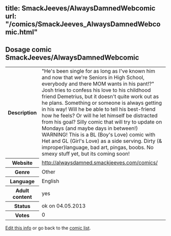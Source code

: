 title: SmackJeeves/AlwaysDamnedWebcomic
url: "/comics/SmackJeeves_AlwaysDamnedWebcomic.html"
---
Dosage comic SmackJeeves/AlwaysDamnedWebcomic
-----------------------------------------

<p id="msg"></p>
<script type="text/javascript">
if (window.location.search === '?edit_info_mail=sent_ok') {
  var elem = document.getElementById("msg");
  elem.innerHTML = 'Edited information sucessfully sent for review, which is usually done daily. Thanks!';
  elem.className = 'ok';
}
</script>
<table class="comicinfo">
<tr>
<th>Description</th><td>&quot;He's been single for as long as I've known him and now that we're Seniors in High School, everybody and there MOM wants in his pant!?&quot; Josh tries to confess his love to his childhood friend Demetrius, but it doesn't quite work out as he plans. Something or someone is always getting in his way! Will he be able to tell his best-friend how he feels? Or will he let himself be distracted from his goal? Silly comic that will try to update on Mondays (and maybe days in between!) WARNING! This is a BL (Boy's Love) comic with Het and GL (Girl's Love) as a side serving. Dirty (&amp; improper)language, bad art, pingas, boobs. No smexy stuff yet, but its coming soon!</td>
</tr>
<tr>
<th>Website</th><td><a href="http://alwaysdamned.smackjeeves.com/comics/">http://alwaysdamned.smackjeeves.com/comics/</a></td>
</tr>
<tr>
<th>Genre</th><td>Other</td>
</tr>
<tr>
<th>Language</th><td>English</td>
</tr>
<tr>
<th>Adult content</th><td>yes</td>
</tr>
<tr>
<th>Status</th><td>ok on 04.05.2013</td>
</tr>
<tr>
<th>Votes</th><td>0</td>
</tr>
</table>

[Edit this info](SmackJeeves_AlwaysDamnedWebcomic_edit.html) or go back to the [comic list](../comic-index.html).
